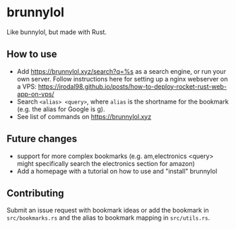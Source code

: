# brunnylol

Like bunnylol, but made with Rust.

## How to use

* Add <https://brunnylol.xyz/search?q=%s> as a search engine, or run your own server. Follow instructions here for setting up a nginx webserver on a VPS: <https://jrodal98.github.io/posts/how-to-deploy-rocket-rust-web-app-on-vps/>
* Search `<alias> <query>`, where `alias` is the shortname for the bookmark (e.g. the alias for Google is g).
* See list of commands on <https://brunnylol.xyz>

## Future changes

* support for more complex bookmarks (e.g. am,electronics \<query\> might specifically search the electronics section for amazon)
* Add a homepage with a tutorial on how to use and "install" brunnylol

## Contributing

Submit an issue request with bookmark ideas or add the bookmark in `src/bookmarks.rs` and the alias to bookmark mapping in `src/utils.rs`.
